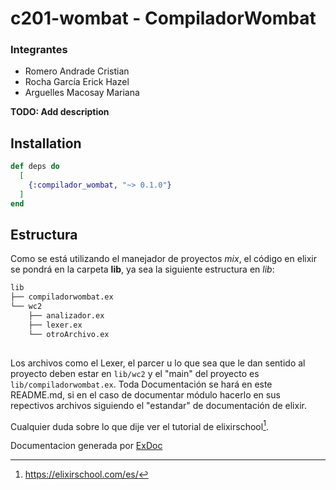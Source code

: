 # c201-wombat - CompiladorWombat

### Integrantes

- Romero Andrade Cristian
- Rocha García Erick Hazel
- Arguelles Macosay Mariana

**TODO: Add description**

## Installation


```elixir
def deps do
  [
    {:compilador_wombat, "~> 0.1.0"}
  ]
end
```

## Estructura

Como se está utilizando el manejador de proyectos *mix*,
el código en elixir se pondrá en la carpeta **lib**, ya sea
la siguiente estructura en *lib*:

```bash
lib
├── compiladorwombat.ex
└── wc2
    ├── analizador.ex
	├── lexer.ex
	└── otroArchivo.ex
	
```

Los archivos como el Lexer, el parcer u lo que sea que le dan sentido
al proyecto deben estar en `lib/wc2` y el "main" del proyecto es
`lib/compiladorwombat.ex`. Toda Documentación se hará en este README.md,
si en el caso de documentar módulo hacerlo en sus repectivos archivos
siguiendo el "estandar" de documentación de elixir.

Cualquier duda sobre lo que dije ver el tutorial de elixirschool[^1].


Documentacion generada por [ExDoc](https://github.com/elixir-lang/ex_doc)

[^1]: https://elixirschool.com/es/
